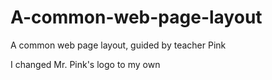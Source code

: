 # A-common-web-page-layout
A common web page layout, guided by teacher Pink

I changed Mr. Pink's logo to my own
